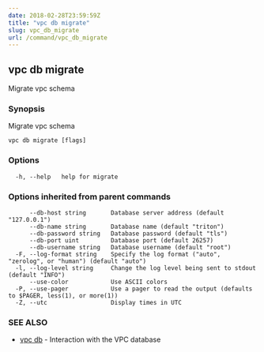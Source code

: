 ```yaml
---
date: 2018-02-28T23:59:59Z
title: "vpc db migrate"
slug: vpc_db_migrate
url: /command/vpc_db_migrate
---
```

## vpc db migrate

Migrate vpc schema

### Synopsis


Migrate vpc schema

```
vpc db migrate [flags]
```

### Options

```
  -h, --help   help for migrate
```

### Options inherited from parent commands

```
      --db-host string       Database server address (default "127.0.0.1")
      --db-name string       Database name (default "triton")
      --db-password string   Database password (default "tls")
      --db-port uint         Database port (default 26257)
      --db-username string   Database username (default "root")
  -F, --log-format string    Specify the log format ("auto", "zerolog", or "human") (default "auto")
  -l, --log-level string     Change the log level being sent to stdout (default "INFO")
      --use-color            Use ASCII colors
  -P, --use-pager            Use a pager to read the output (defaults to $PAGER, less(1), or more(1))
  -Z, --utc                  Display times in UTC
```

### SEE ALSO
* [vpc db](/command/vpc_db)	 - Interaction with the VPC database

